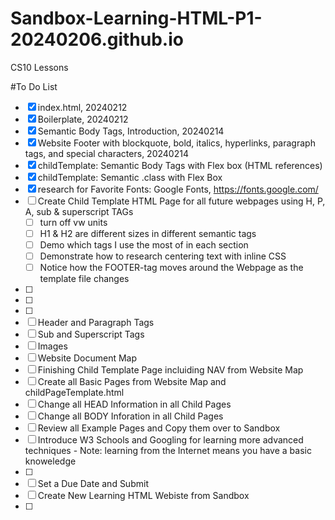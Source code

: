 # Sandbox-Learning-HTML-P1-20240206.github.io
CS10 Lessons

#To Do List
- [x] index.html, 20240212
- [x] Boilerplate, 20240212
- [x] Semantic Body Tags, Introduction, 20240214
- [x] Website Footer with blockquote, bold, italics, hyperlinks, paragraph tags, and special characters, 20240214
- [x] childTemplate: Semantic Body Tags with Flex box (HTML references)
- [x] childTemplate: Semantic .class with Flex Box
- [x] research for Favorite Fonts: Google Fonts, https://fonts.google.com/
- [ ] Create Child Template HTML Page for all future webpages using H, P, A, sub & superscript TAGs
  - [ ] turn off vw units
  - [ ] H1 & H2 are different sizes in different semantic tags
  - [ ] Demo which tags I use the most of in each section
  - [ ] Demonstrate how to research centering text with inline CSS
  - [ ] Notice how the FOOTER-tag moves around the Webpage as the template file changes
- [ ] 
- [ ] 
- [ ] 
- [ ] Header and Paragraph Tags
- [ ] Sub and Superscript Tags
- [ ] Images
- [ ] Website Document Map
- [ ] Finishing Child Template Page incluiding NAV from Website Map
- [ ] Create all Basic Pages from Website Map and childPageTemplate.html
- [ ] Change all HEAD Information in all Child Pages
- [ ] Change all BODY Inforation in all Child Pages
- [ ] Review all Example Pages and Copy them over to Sandbox
- [ ] Introduce W3 Schools and Googling for learning more advanced techniques
      - Note: learning from the Internet means you have a basic knoweledge
- [ ] 
- [ ] Set a Due Date and Submit
- [ ] Create New Learning HTML Webiste from Sandbox
- [ ] 
